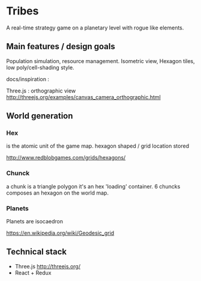 # Tribes

A real-time strategy game on a planetary level with rogue like elements.

## Main features / design goals

Population simulation, resource management.
Isometric view, Hexagon tiles, low poly/cell-shading style.

docs/inspiration :

Three.js : orthographic view http://threejs.org/examples/canvas_camera_orthographic.html

## World generation

### Hex 

is the atomic unit of the game map.
hexagon shaped / grid location stored

http://www.redblobgames.com/grids/hexagons/ 

### Chunck
a chunk is a triangle polygon
it's an hex 'loading' container.
6 chuncks composes an hexagon on the world map.

### Planets 
Planets are isocaedron

https://en.wikipedia.org/wiki/Geodesic_grid 

## Technical stack

* Three.js http://threejs.org/
* React + Redux
